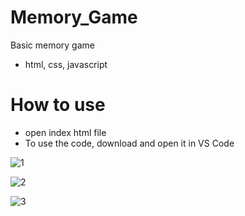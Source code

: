# Memory_Game
Basic memory game 
- html, css, javascript

# How to use
- open index html file
- To use the code, download and open it in VS Code

![1](https://github.com/anaritacpereira/Memory_Game/assets/127841235/c9779410-0882-4ea5-bc30-105e38facc7f)

![2](https://github.com/anaritacpereira/Memory_Game/assets/127841235/2bca6845-31d5-4b23-86f6-ca49b23cd5d5)

![3](https://github.com/anaritacpereira/Memory_Game/assets/127841235/20f9984f-6941-4c6e-9b38-6990cdadb89a)


